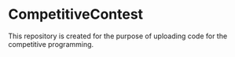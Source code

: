 # CompetitiveContest

This repository is created for the purpose of uploading code for the competitive programming.

